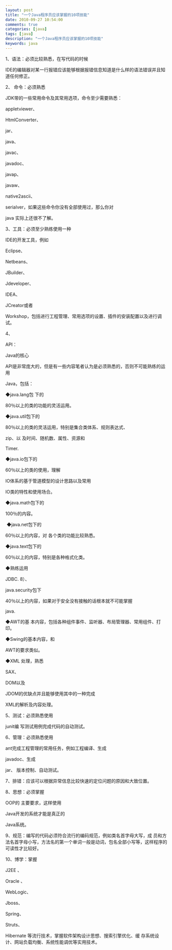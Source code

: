 ```yaml
---
layout: post
title: "一个Java程序员应该掌握的10项技能"
date: 2010-09-27 10:54:00 
comments: true
categories: [java]
tags: [java]
description: "一个Java程序员应该掌握的10项技能"
keywords: java
---
```



 
 
 1、语法：必须比较熟悉，在写代码的时候

IDE的编辑器对某一行报错应该能够根据报错信息知道是什么样的语法错误并且知道任何修正。





2、 命令：必须熟悉

JDK带的一些常用命令及其常用选项，命令至少需要熟悉：

appletviewer、 

HtmlConverter、

jar、 

java、 

javac、

javadoc、

javap、

javaw、

native2ascii、

serialver，如果这些命令你没有全部使用过，那么你对

java 实际上还很不了解。





3、工具：必须至少熟练使用一种

IDE的开发工具，例如

Eclipse、

Netbeans、

JBuilder、 

Jdeveloper、

IDEA、

JCreator或者

Workshop，包括进行工程管理、常用选项的设置、插件的安装配置以及进行调试。





4、 

API：

Java的核心

API是非常庞大的，但是有一些内容笔者认为是必须熟悉的，否则不可能熟练的运用

Java，包括：



◆java.lang包 下的

80％以上的类的功能的灵活运用。





◆java.util包下的

80％以上的类的灵活运用，特别是集合类体系、规则表达式、

zip、以 及时间、随机数、属性、资源和

Timer.



◆java.io包下的

60％以上的类的使用，理解

IO体系的基于管道模型的设计思路以及常用 

IO类的特性和使用场合。





◆java.math包下的

100％的内容。





 ◆java.net包下的

60％以上的内容，对 各个类的功能比较熟悉。





◆java.text包下的

60％以上的内容，特别是各种格式化类。





◆熟练运用 

JDBC. 8）、

java.security包下

40％以上的内容，如果对于安全没有接触的话根本就不可能掌握

java.



◆AWT的基 本内容，包括各种组件事件、监听器、布局管理器、常用组件、打印。





◆Swing的基本内容，和

AWT的要求类似。





◆XML 处理，熟悉

SAX、

DOM以及

JDOM的优缺点并且能够使用其中的一种完成

XML的解析及内容处理。





5、测试：必须熟悉使用

junit编 写测试用例完成代码的自动测试。





6、管理：必须熟悉使用

ant完成工程管理的常用任务，例如工程编译、生成

javadoc、生成

jar、 版本控制、自动测试。





7、排错：应该可以根据异常信息比较快速的定位问题的原因和大致位置。





8、思想：必须掌握

OOP的 主要要求，这样使用

Java开发的系统才能是真正的

Java系统。





9、规范：编写的代码必须符合流行的编码规范，例如类名首字母大写，成 员和方法名首字母小写，方法名的第一个单词一般是动词，包名全部小写等，这样程序的可读性才比较好。





10、博学：掌握

J2EE 、 

Oracle 、

WebLogic、

Jboss、

Spring、

Struts、

Hibernate 等流行技术，掌握软件架构设计思想、搜索引擎优化、缓 存系统设计、网站负载均衡、系统性能调优等实用技术。


 
 


